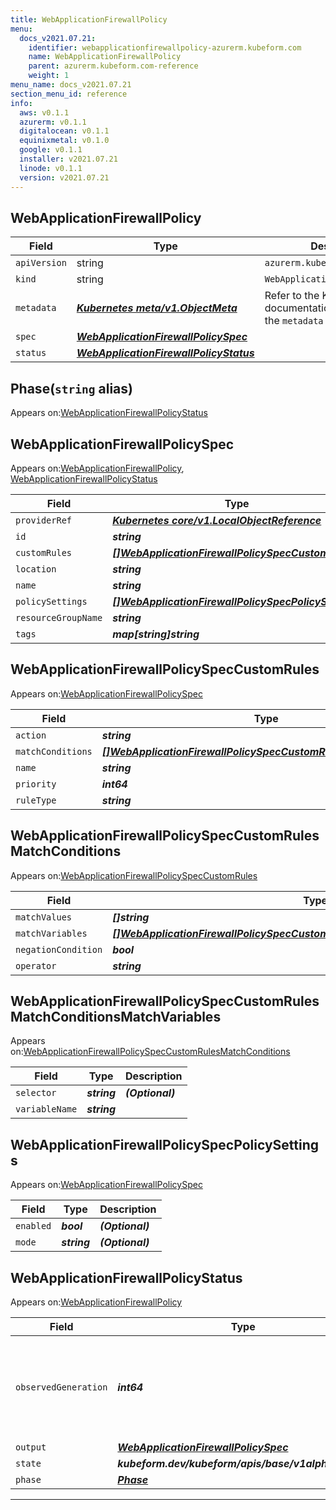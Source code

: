 ```yaml
---
title: WebApplicationFirewallPolicy
menu:
  docs_v2021.07.21:
    identifier: webapplicationfirewallpolicy-azurerm.kubeform.com
    name: WebApplicationFirewallPolicy
    parent: azurerm.kubeform.com-reference
    weight: 1
menu_name: docs_v2021.07.21
section_menu_id: reference
info:
  aws: v0.1.1
  azurerm: v0.1.1
  digitalocean: v0.1.1
  equinixmetal: v0.1.0
  google: v0.1.1
  installer: v2021.07.21
  linode: v0.1.1
  version: v2021.07.21
---
```


## WebApplicationFirewallPolicy
| Field | Type | Description |
| ------ | ----- | ----------- |
| `apiVersion` | string | `azurerm.kubeform.com/v1alpha1` |
|    `kind` | string | `WebApplicationFirewallPolicy` |
| `metadata` | ***[Kubernetes meta/v1.ObjectMeta](https://v1-18.docs.kubernetes.io/docs/reference/generated/kubernetes-api/v1.18/#objectmeta-v1-meta)***|Refer to the Kubernetes API documentation for the fields of the `metadata` field.|
| `spec` | ***[WebApplicationFirewallPolicySpec](#webapplicationfirewallpolicyspec)***||
| `status` | ***[WebApplicationFirewallPolicyStatus](#webapplicationfirewallpolicystatus)***||
## Phase(`string` alias)

Appears on:[WebApplicationFirewallPolicyStatus](#webapplicationfirewallpolicystatus)

## WebApplicationFirewallPolicySpec

Appears on:[WebApplicationFirewallPolicy](#webapplicationfirewallpolicy), [WebApplicationFirewallPolicyStatus](#webapplicationfirewallpolicystatus)

| Field | Type | Description |
| ------ | ----- | ----------- |
| `providerRef` | ***[Kubernetes core/v1.LocalObjectReference](https://v1-18.docs.kubernetes.io/docs/reference/generated/kubernetes-api/v1.18/#localobjectreference-v1-core)***||
| `id` | ***string***||
| `customRules` | ***[[]WebApplicationFirewallPolicySpecCustomRules](#webapplicationfirewallpolicyspeccustomrules)***| ***(Optional)*** |
| `location` | ***string***||
| `name` | ***string***||
| `policySettings` | ***[[]WebApplicationFirewallPolicySpecPolicySettings](#webapplicationfirewallpolicyspecpolicysettings)***| ***(Optional)*** |
| `resourceGroupName` | ***string***||
| `tags` | ***map[string]string***| ***(Optional)*** |
## WebApplicationFirewallPolicySpecCustomRules

Appears on:[WebApplicationFirewallPolicySpec](#webapplicationfirewallpolicyspec)

| Field | Type | Description |
| ------ | ----- | ----------- |
| `action` | ***string***||
| `matchConditions` | ***[[]WebApplicationFirewallPolicySpecCustomRulesMatchConditions](#webapplicationfirewallpolicyspeccustomrulesmatchconditions)***||
| `name` | ***string***| ***(Optional)*** |
| `priority` | ***int64***||
| `ruleType` | ***string***||
## WebApplicationFirewallPolicySpecCustomRulesMatchConditions

Appears on:[WebApplicationFirewallPolicySpecCustomRules](#webapplicationfirewallpolicyspeccustomrules)

| Field | Type | Description |
| ------ | ----- | ----------- |
| `matchValues` | ***[]string***||
| `matchVariables` | ***[[]WebApplicationFirewallPolicySpecCustomRulesMatchConditionsMatchVariables](#webapplicationfirewallpolicyspeccustomrulesmatchconditionsmatchvariables)***||
| `negationCondition` | ***bool***| ***(Optional)*** |
| `operator` | ***string***||
## WebApplicationFirewallPolicySpecCustomRulesMatchConditionsMatchVariables

Appears on:[WebApplicationFirewallPolicySpecCustomRulesMatchConditions](#webapplicationfirewallpolicyspeccustomrulesmatchconditions)

| Field | Type | Description |
| ------ | ----- | ----------- |
| `selector` | ***string***| ***(Optional)*** |
| `variableName` | ***string***||
## WebApplicationFirewallPolicySpecPolicySettings

Appears on:[WebApplicationFirewallPolicySpec](#webapplicationfirewallpolicyspec)

| Field | Type | Description |
| ------ | ----- | ----------- |
| `enabled` | ***bool***| ***(Optional)*** |
| `mode` | ***string***| ***(Optional)*** |
## WebApplicationFirewallPolicyStatus

Appears on:[WebApplicationFirewallPolicy](#webapplicationfirewallpolicy)

| Field | Type | Description |
| ------ | ----- | ----------- |
| `observedGeneration` | ***int64***| ***(Optional)*** Resource generation, which is updated on mutation by the API Server.|
| `output` | ***[WebApplicationFirewallPolicySpec](#webapplicationfirewallpolicyspec)***| ***(Optional)*** |
| `state` | ***kubeform.dev/kubeform/apis/base/v1alpha1.State***| ***(Optional)*** |
| `phase` | ***[Phase](#phase)***| ***(Optional)*** |
---
